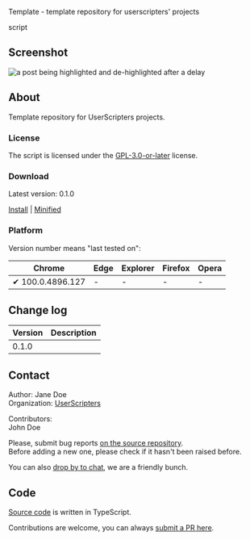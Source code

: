 Template - template repository for userscripters' projects

script


<!-- thumbnail:  -->
<!-- version: 0.1.0 -->
<!-- tag: script -->
<!-- excerpt: This is a placeholder repository and should be customized upon forking -->

## Screenshot

![a post being highlighted and de-highlighted after a delay](https://i.stack.imgur.com/55TGz.gif)

## About

Template repository for UserScripters projects.

### License

The script is licensed under the [GPL-3.0-or-later](https://spdx.org/licenses/GPL-3.0-or-later) license.

### Download

Latest version: 0.1.0

[Install](https://github.com/userscripters/template/raw/master/dist/modern/index.user.js) | [Minified](https://github.com/userscripters/template/raw/master/dist/modern/index.min.user.js)


### Platform

Version number means "last tested on":

| Chrome | Edge | Explorer | Firefox | Opera |
| - | - | - | - | - |
| ✔ 100.0.4896.127 | - | - | - | - |

## Change log

| Version    | Description |
| ---------- | ----------- |
| 0.1.0 |             |

## Contact

Author: Jane Doe
<br>Organization: [UserScripters](https://github.com/userscripters)

Contributors:
<br>John Doe

Please, submit bug reports [on the source repository](https://github.com/userscripters/template/issues).
<br>Before adding a new one, please check if it hasn't been raised before.

You can also [drop by to chat](https://chat.stackoverflow.com/rooms/214345), we are a friendly bunch.

## Code

[Source code](https://github.com/userscripters/template/blob/master/src/index.ts) is written in TypeScript.

Contributions are welcome, you can always [submit a PR here](https://github.com/userscripters/template/pulls).
